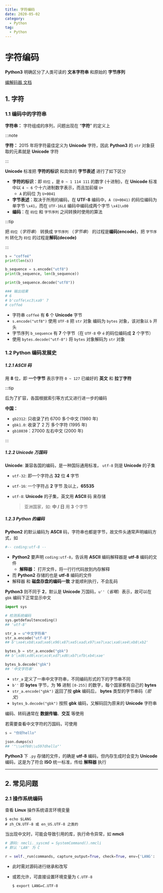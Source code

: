 ```yaml
---
title: 字符编码
date: 2020-05-02
category:
  - Python
tag:
  - Python
---
```


# 字符编码

**Python3** 明确区分了人类可读的 **文本字符串** 和原始的 **字节序列**

[编解码器 文档](https://docs.python.org/zh-cn/3.10/library/codecs.html#module-codecs)

## 1. 字符

### 1.1 编码中的字符串

**字符串：** 字符组成的序列，问题出现在 “**字符**” 的定义上

:::note

**字符：** 2015 年将字符最佳定义为 **Unicode** 字符，因此 **Python3** 的 `str` 对象获取的元素就是 **Unicode** 字符

:::

**Unicode** 标准把 **字符的标识** 和具体的 **字节表述** 进行了如下区分

- **字符的标识**：即 `码位` ，是 `0 ~ 1 114 111` 的数字 (十进制)，在 **Unicode** 标准中以 `4 ~ 6` 个十六进制数字表示，而且加前缀 `U+`
  - `A` 的码位 为 `U+0041`
- **字节表述**：取决于所用的编码，在 **UTF-8** 编码中，`A (U+0041)` 的码位编码为单字节 `\x41`，而在 `UTF-16LE` 编码中编码成两个字节 `\x41\x00`
- **编码**：在 `码位` 和 `字节序列` 之间转换时使用的算法

:::tip

把 `码位`（_字符串_） 转换成 `字节序列` （_字节串_） 的过程是**编码(encode)**，把 `字节序列` 转化为 `码位` 的过程是**解码(decode)**

:::

```python
s = "coffeé"
print(len(s))

b_sequence = s.encode("utf8")
print(b_sequence, len(b_sequence))

print(b_sequence.decode("utf8"))

### 输出结果
# 6
# b'coffe\xc3\xa9' 7
# coffeé
```

- 字符串 `coffeé` 有 **6** 个 **Unicode** 字节
- `s.encode("utf8")` 使用 `UTF-8` 把 `str` 对象 编码为 `bytes` 对象，该对象以 `b` 开头
- 字节序列 `b_sequence` 有 **7** 个字节（在 `UTF-8` 中 `é` 的码位编码成 **2** 个字节）
- 使用 `bytes.decode("utf-8")` 将 `bytes` 对象解码为 `str` 对象

### 1.2 Python 编码发展史

##### **1.2.1 ASCII 码**

用 **8** 位，即 **一个字节** 表示字符 `0 ~ 127` 已编好的 **英文** 和 **拉丁字符**

:::tip

后为了扩容，各国根据索引等方式又进行进一步的编码

**中国：**

- `gb2312`: 只收录了约 6700 多个中文 (1980 年)
- `gbk1.0`: 收录了 2 万 多个字符 (1995 年)
- `gb18030`：27000 左右中文 (2000 年)

:::

##### **1.2.2 Unicode 万国码**

**Unicode**: 兼容各国的编码，是一种国际通用标准， `utf-8` 则是 **Unicode** 的子集

- `utf-32`: 即一个字符占 **32** 位 **4** 字节

- `utf-16`: 一个字符占 **2** 字节 及以上，**65535**

- `utf-8`: **Unicode** 的子集，英文用 **ASCII** 码 来存储

  > 亚洲国家，如: **中 / 日** 用 **3** 个字节

##### **1.2.3 Python 的编码**

**Python2** 的默认编码为 **ASCII** 码，字符串也都是字节，故文件头通常声明编码方式，如

```python
#-- coding:utf-8 --
```

- **Python2** 要声明 `coding:utf-8`，告诉用 **ASCII** 编码解释器是 **utf-8** 编码的文件
  - **解释器：** 打开文件，将一行行代码放到内存解释
- 而 **Python2** 存储的也是 **utf-8** 编码的文件
- 解释器 和 **磁盘存盘的编码一致** 才能顺利执行，不会乱码

**Python3** 则不同于 **2**，默认是 **Unicode** 万国码，`u''`（_省略_）表示，故可以在 `gbk` 编码下正常显示中文

```python
import sys

# 检测系统编码
sys.getdefaultencoding()
## 'utf-8'

str_a = u"中文字符串"
str_a.encode("utf-8")
## b'\xe4\xb8\xad\xe6\x96\x87\xe5\xad\x97\xe7\xac\xa6\xe4\xb8\xb2'

bytes_b = str_a.encode("gbk")
## b'\xd6\xd0\xce\xc4\xd7\xd6\xb7\xfb\xb4\xae'

bytes_b.decode("gbk")
## '中文字符串'
```

- `str_a` 定义了一串中文字符串，不同编码形式的下的字节串不同
- `b''` 即 **bytes** 字节，为 **16** 进制 `[0-255]` 的数字，每个国家都有自己的 **bytes**
- `str_a.encode("gbk")` 返回了按 **gbk** 编码后， **bytes** 类型的字节串码（_密文_）
- `bytes_b.decode("gbk")` 按照 **gbk** 编码，又解码回为原来的 **Unicode** 字符串

编码、转码通常在 **数据传输**、**交互** 等使用

若需要查看中文字符的万国码，可使用

```python
s = "你好hello"

json.dumps(s)
## '"\\u4f60\\u597dhello"'
```

**Python3** 下 `.py` 存储的文件，的确是 **utf-8** 编码，但内存生成时会变为 **Unicode** 编码，这是为了符合 **ISO** 统一标准，传给 **解释器** 执行

---

## 2. 常见问题

### 2.1 操作系统编码

查看 **Linux** 操作系统语言环境变量

```shell
$ echo $LANG
# zh_CN.UTF-8 或 en_US.UTF-8 之类的
```

当出现中文时，可能会导致引用的库，执行命令异常，如 **nmcli**

```python
# 源码: nmcli._syscmd = SystemCommand().nmcli
# 默认 'LAN' 为 C

r = self._run(commands, capture_output=True, check=True, env={'LANG': 'zh_CN.UTF-8'})
```

- 此时需对源码进行继承和改写

- 或若允许，可直接设置环境变量为 `C.UTF-8`

  ```shell
  $ export LANG=C.UTF-8
  ```
